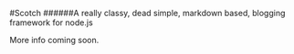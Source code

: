 #Scotch
######A really classy, dead simple, markdown based, blogging framework for node.js

More info coming soon.
